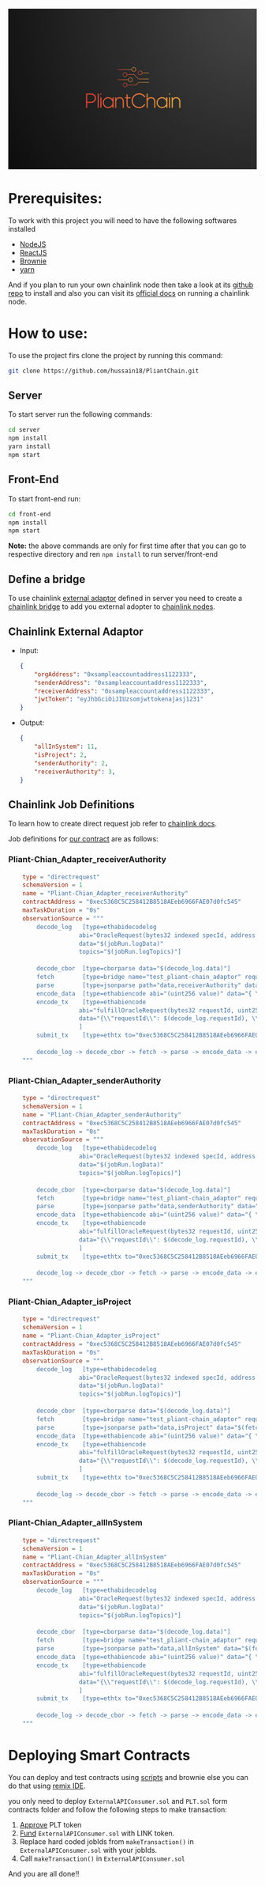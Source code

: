 ![alt text](./PlianChain.jpeg "Logo Title")

# Prerequisites:
To work with this project you will need to have the following softwares installed
- [NodeJS](https://nodejs.org/en/download/)
- [ReactJS](https://reactjs.net/getting-started/download.html)
- [Brownie](https://eth-brownie.readthedocs.io/en/stable/install.html)
- [yarn](https://classic.yarnpkg.com/lang/en/docs/install/#debian-stable)

And if you plan to run your own chainlink node then take a look at its [github repo](https://github.com/smartcontractkit/chainlink) to install and also you can visit its [official docs](https://docs.chain.link/docs/running-a-chainlink-node/) on running a chainlink node.

# How to use:
To use the project firs clone the project by running this command:
```bash
git clone https://github.com/hussain18/PliantChain.git
```
## Server
To start server run the following commands:
```bash
cd server
npm install
yarn install
npm start   
```

## Front-End
To start front-end run:
```bash
cd front-end
npm install
npm start   
```
**Note:** the above commands are only for first time after that you can go to respective directory and ren `npm install` to run server/front-end

## Define a bridge
To use chainlink [external adaptor](./server/api/chainExternalAdapter.js) defined in server you need to create a [chainlink bridge](https://docs.chain.link/docs/node-operators/) to add you external adopter to [chainlink nodes](https://github.com/smartcontractkit/chainlink).

## Chainlink External Adaptor
- Input:
    ```json
    {
        "orgAddress": "0xsampleaccountaddress1122333",
        "senderAddress": "0xsampleaccountaddress1122333",
        "receiverAddress": "0xsampleaccountaddress1122333",
        "jwtToken": "eyJhbGciOiJIUzsomjwttokenajasj1231"
    }
    ```
- Output:
    ```json
    {
        "allInSystem": 11,
        "isProject": 2,
        "senderAuthority": 2,
        "receiverAuthority": 3,
    }
    ```

## Chainlink Job Definitions
To learn how to create direct request job refer to [chainlink docs](https://docs.chain.link/docs/jobs/types/direct-request/).

Job definitions for [our contract](.contracts/ExternalAPIConsumer.sol) are as follows:

### Pliant-Chian_Adapter_receiverAuthority
```toml
    type = "directrequest"
    schemaVersion = 1
    name = "Pliant-Chian_Adapter_receiverAuthority"
    contractAddress = "0xec5368C5C258412B8518AEeb6966FAE07d0fc545"
    maxTaskDuration = "0s"
    observationSource = """
        decode_log   [type=ethabidecodelog
                    abi="OracleRequest(bytes32 indexed specId, address requester, bytes32 requestId, uint256 payment, address callbackAddr, bytes4 callbackFunctionId, uint256 cancelExpiration, uint256 dataVersion, bytes data)"
                    data="$(jobRun.logData)"
                    topics="$(jobRun.logTopics)"]

        decode_cbor  [type=cborparse data="$(decode_log.data)"]
        fetch        [type=bridge name="test_pliant-chain_adaptor" requestData="{\\"id\\":$(jobSpec.externalJobID),\\"data\\":{\\"orgAddress\\": $(decode_cbor.orgAddress),\\"senderAddress\\":$(decode_cbor.senderAddress),\\"receiverAddress\\": $(decode_cbor.receiverAddress),\\"jwtToken\\": $(decode_cbor.jwtToken)}}"]
        parse        [type=jsonparse path="data,receiverAuthority" data="$(fetch)"]
        encode_data  [type=ethabiencode abi="(uint256 value)" data="{ \\"value\\": $(parse) }"]
        encode_tx    [type=ethabiencode
                    abi="fulfillOracleRequest(bytes32 requestId, uint256 payment, address callbackAddress, bytes4 callbackFunctionId, uint256 expiration, bytes32 data)"
                    data="{\\"requestId\\": $(decode_log.requestId), \\"payment\\": $(decode_log.payment), \\"callbackAddress\\": $(decode_log.callbackAddr), \\"callbackFunctionId\\": $(decode_log.callbackFunctionId), \\"expiration\\": $(decode_log.cancelExpiration), \\"data\\": $(encode_data)}"
                    ]
        submit_tx    [type=ethtx to="0xec5368C5C258412B8518AEeb6966FAE07d0fc545" data="$(encode_tx)"]

        decode_log -> decode_cbor -> fetch -> parse -> encode_data -> encode_tx -> submit_tx
    """
```

### Pliant-Chian_Adapter_senderAuthority
```toml
    type = "directrequest"
    schemaVersion = 1
    name = "Pliant-Chian_Adapter_senderAuthority"
    contractAddress = "0xec5368C5C258412B8518AEeb6966FAE07d0fc545"
    maxTaskDuration = "0s"
    observationSource = """
        decode_log   [type=ethabidecodelog
                    abi="OracleRequest(bytes32 indexed specId, address requester, bytes32 requestId, uint256 payment, address callbackAddr, bytes4 callbackFunctionId, uint256 cancelExpiration, uint256 dataVersion, bytes data)"
                    data="$(jobRun.logData)"
                    topics="$(jobRun.logTopics)"]

        decode_cbor  [type=cborparse data="$(decode_log.data)"]
        fetch        [type=bridge name="test_pliant-chain_adaptor" requestData="{\\"id\\":$(jobSpec.externalJobID),\\"data\\":{\\"orgAddress\\": $(decode_cbor.orgAddress),\\"senderAddress\\":$(decode_cbor.senderAddress),\\"receiverAddress\\": $(decode_cbor.receiverAddress),\\"jwtToken\\": $(decode_cbor.jwtToken)}}"]
        parse        [type=jsonparse path="data,senderAuthority" data="$(fetch)"]
        encode_data  [type=ethabiencode abi="(uint256 value)" data="{ \\"value\\": $(parse) }"]
        encode_tx    [type=ethabiencode
                    abi="fulfillOracleRequest(bytes32 requestId, uint256 payment, address callbackAddress, bytes4 callbackFunctionId, uint256 expiration, bytes32 data)"
                    data="{\\"requestId\\": $(decode_log.requestId), \\"payment\\": $(decode_log.payment), \\"callbackAddress\\": $(decode_log.callbackAddr), \\"callbackFunctionId\\": $(decode_log.callbackFunctionId), \\"expiration\\": $(decode_log.cancelExpiration), \\"data\\": $(encode_data)}"
                    ]
        submit_tx    [type=ethtx to="0xec5368C5C258412B8518AEeb6966FAE07d0fc545" data="$(encode_tx)"]

        decode_log -> decode_cbor -> fetch -> parse -> encode_data -> encode_tx -> submit_tx
    """
```

### Pliant-Chian_Adapter_isProject
```toml
    type = "directrequest"
    schemaVersion = 1
    name = "Pliant-Chian_Adapter_isProject"
    contractAddress = "0xec5368C5C258412B8518AEeb6966FAE07d0fc545"
    maxTaskDuration = "0s"
    observationSource = """
        decode_log   [type=ethabidecodelog
                    abi="OracleRequest(bytes32 indexed specId, address requester, bytes32 requestId, uint256 payment, address callbackAddr, bytes4 callbackFunctionId, uint256 cancelExpiration, uint256 dataVersion, bytes data)"
                    data="$(jobRun.logData)"
                    topics="$(jobRun.logTopics)"]

        decode_cbor  [type=cborparse data="$(decode_log.data)"]
        fetch        [type=bridge name="test_pliant-chain_adaptor" requestData="{\\"id\\":$(jobSpec.externalJobID),\\"data\\":{\\"orgAddress\\": $(decode_cbor.orgAddress),\\"senderAddress\\":$(decode_cbor.senderAddress),\\"receiverAddress\\": $(decode_cbor.receiverAddress),\\"jwtToken\\": $(decode_cbor.jwtToken)}}"]
        parse        [type=jsonparse path="data,isProject" data="$(fetch)"]
        encode_data  [type=ethabiencode abi="(uint256 value)" data="{ \\"value\\": $(parse) }"]
        encode_tx    [type=ethabiencode
                    abi="fulfillOracleRequest(bytes32 requestId, uint256 payment, address callbackAddress, bytes4 callbackFunctionId, uint256 expiration, bytes32 data)"
                    data="{\\"requestId\\": $(decode_log.requestId), \\"payment\\": $(decode_log.payment), \\"callbackAddress\\": $(decode_log.callbackAddr), \\"callbackFunctionId\\": $(decode_log.callbackFunctionId), \\"expiration\\": $(decode_log.cancelExpiration), \\"data\\": $(encode_data)}"
                    ]
        submit_tx    [type=ethtx to="0xec5368C5C258412B8518AEeb6966FAE07d0fc545" data="$(encode_tx)"]

        decode_log -> decode_cbor -> fetch -> parse -> encode_data -> encode_tx -> submit_tx
    """
```

### Pliant-Chian_Adapter_allInSystem
```toml
    type = "directrequest"
    schemaVersion = 1
    name = "Pliant-Chian_Adapter_allInSystem"
    contractAddress = "0xec5368C5C258412B8518AEeb6966FAE07d0fc545"
    maxTaskDuration = "0s"
    observationSource = """
        decode_log   [type=ethabidecodelog
                    abi="OracleRequest(bytes32 indexed specId, address requester, bytes32 requestId, uint256 payment, address callbackAddr, bytes4 callbackFunctionId, uint256 cancelExpiration, uint256 dataVersion, bytes data)"
                    data="$(jobRun.logData)"
                    topics="$(jobRun.logTopics)"]

        decode_cbor  [type=cborparse data="$(decode_log.data)"]
        fetch        [type=bridge name="test_pliant-chain_adaptor" requestData="{\\"id\\":$(jobSpec.externalJobID),\\"data\\":{\\"orgAddress\\": $(decode_cbor.orgAddress),\\"senderAddress\\":$(decode_cbor.senderAddress),\\"receiverAddress\\": $(decode_cbor.receiverAddress),\\"jwtToken\\": $(decode_cbor.jwtToken)}}"]
        parse        [type=jsonparse path="data,allInSystem" data="$(fetch)"]
        encode_data  [type=ethabiencode abi="(uint256 value)" data="{ \\"value\\": $(parse) }"]
        encode_tx    [type=ethabiencode
                    abi="fulfillOracleRequest(bytes32 requestId, uint256 payment, address callbackAddress, bytes4 callbackFunctionId, uint256 expiration, bytes32 data)"
                    data="{\\"requestId\\": $(decode_log.requestId), \\"payment\\": $(decode_log.payment), \\"callbackAddress\\": $(decode_log.callbackAddr), \\"callbackFunctionId\\": $(decode_log.callbackFunctionId), \\"expiration\\": $(decode_log.cancelExpiration), \\"data\\": $(encode_data)}"
                    ]
        submit_tx    [type=ethtx to="0xec5368C5C258412B8518AEeb6966FAE07d0fc545" data="$(encode_tx)"]

        decode_log -> decode_cbor -> fetch -> parse -> encode_data -> encode_tx -> submit_tx
    """
```

# Deploying Smart Contracts
You can deploy and test contracts using [scripts](./scripts) and brownie else you can do that using [remix IDE](https://remix.ethereum.org/).

you only need to deploy `ExternalAPIConsumer.sol` and `PLT.sol` form contracts folder and follow the following steps to make transaction:
1. [Approve](https://docs.openzeppelin.com/contracts/4.x/api/token/erc20#IERC20) PLT token
2. [Fund](https://docs.chain.link/docs/fund-your-contract/) `ExternalAPIConsumer.sol` with LINK token.
3. Replace hard coded jobIds from `makeTransaction()` in `ExternalAPIConsumer.sol` with your jobIds.
4. Call `makeTransaction()` in `ExternalAPIConsumer.sol`

And you are all done!!
